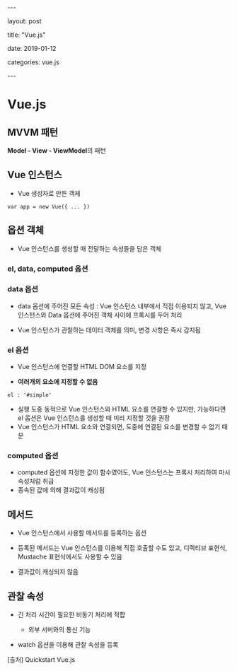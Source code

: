 \---

layout: post

title: "Vue.js"

date: 2019-01-12

categories: vue.js

\---

# Vue.js



## MVVM 패턴

**Model - View - ViewModel**의 패턴




## Vue 인스턴스

- Vue 생성자로 만든 객체

```vue
var app = new Vue({ ... })
```



## 옵션 객체

- Vue 인스턴스를 생성할 때 전달하는 속성들을 담은 객체



### el, data, computed 옵션



### data 옵션

- data 옵션에 주어진 모든 속성 : Vue 인스턴스 내부에서 직접 이용되지 않고, Vue 인스턴스와  Data 옵션에 주어진 객체 사이에 프록시를 두어 처리

- Vue 인스턴스가 관찰하는 데이터 객체를 의미, 변경 사항은 즉시 감지됨



### el 옵션

- Vue 인스턴스에 연결할 HTML DOM 요소를 지정

- **여러개의 요소에 지정할 수 없음**

```vue
el : '#simple'
```

- 실행 도중 동적으로 Vue 인스턴스와 HTML 요소를 연결할 수 있지만, 가능하다면 el 옵션은 Vue 인스턴스를 생성할 때 미리 지정할 것을 권장
- Vue 인스턴스가 HTML 요소와 연결되면, 도중에 연결된 요소를 변경할 수 없기 때문



### computed 옵션

- computed 옵션에 지정한 값이 함수였어도, Vue 인스턴스는 프록시 처리하여 마시 속성처럼 취급
- 종속된 값에 의해 결과값이 캐싱됨



## 메서드

- Vue 인스턴스에서 사용할 메서드를 등록하는 옵션

- 등록된 메서드는 Vue 인스턴스를 이용해 직접 호출할 수도 있고, 디렉티브 표현식, Mustache 표현식에서도 사용할 수 있음

- 결과값이 캐싱되지 않음



## 관찰 속성

- 긴 처리 시간이 필요한 비동기 처리에 적합

  - 외부 서버와의 통신 기능

- watch 옵션을 이용해 관찰 속성을 등록



[출처] Quickstart Vue.js